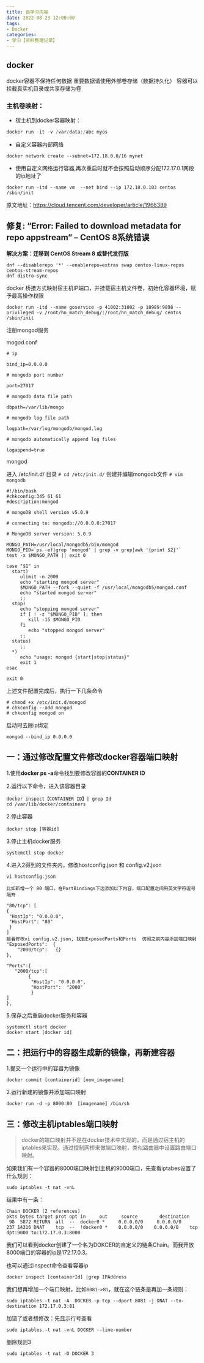 ```yaml
---
title: 自学习内容
date: 2022-08-23 12:00:00
tags:
- Docker
categories:
- 学习【资料整理记录】
---
```


## docker

docker容器不保持任何数据
重要数据请使用外部卷存储（数据持久化）
容器可以挂载真实机目录或共享存储为卷

### 主机卷映射：

- 宿主机到docker容器映射：

```csharp
docker run -it -v /var/data:/abc myos
```

- 自定义容器内部网络

```
docker network create --subnet=172.18.0.0/16 mynet
```

- 使用自定义网络运行容器,再次重启时就不会按照启动顺序分配172.17.0.1网段的ip地址了

```
docker run -itd --name vm  --net bind --ip 172.18.0.103 centos /sbin/init
```

原文地址：https://cloud.tencent.com/developer/article/1966389

## 修复: “Error: Failed to download metadata for repo appstream” – CentOS 8系统错误

**解决方案：迁移到 CentOS Stream 8 或替代发行版**

```
dnf --disablerepo '*' --enablerepo=extras swap centos-linux-repos centos-stream-repos 
dnf distro-sync
```

docker 桥接方式映射宿主机IP端口，并挂载宿主机文件卷，初始化容器环境，赋予最高操作权限

```
docker run -itd --name goservice -p 41002:31002 -p 10989:9898 --privileged -v /root/hn_match_debug/:/root/hn_match_debug/ centos /sbin/init
```



注册mongod服务

mogod.conf

```
# ip

bind_ip=0.0.0.0

# mongodb port number

port=27017

# mongodb data file path

dbpath=/var/lib/mongo

# mongodb log file path

logpath=/var/log/mongodb/mongod.log

# mongodb automatically append log files

logappend=true
```

mongod

进入 /etc/init.d/ 目录
`# cd /etc/init.d/`
创建并编辑mongodb文件
`# vim mongodb`

```
#!/bin/bash
#chkconfig:345 61 61
#description:mongod

# mongoDB shell version v5.0.9

# connecting to: mongodb://0.0.0.0:27017

# MongoDB server version: 5.0.9

MONGO_PATH=/usr/local/mongodb5/bin/mongod
MONGO_PID=`ps -ef|grep 'mongod' | grep -v grep|awk '{print $2}'`
test -x $MONGO_PATH || exit 0

case "$1" in
  start)
     ulimit -n 2000
     echo "starting mongod server"
     $MONGO_PATH --fork --quiet -f /usr/local/mongodb5/mongod.conf
     echo "started mongod server"
     ;;
  stop)
     echo "stopping mongod server"
     if [ ! -z "$MONGO_PID" ]; then
        kill -15 $MONGO_PID
     fi
        echo "stopped mongod server"
     ;;
  status)
     ;;
  *)
     echo "usage: mongod {start|stop|status}"
     exit 1
esac

exit 0
```

上述文件配置完成后，执行一下几条命令

```
# chmod +x /etc/init.d/mongod
# chkconfig --add mongod
# chkconfig mongod on
```

启动时去除ip绑定

```
mongod --bind_ip 0.0.0.0
```

## 一：通过修改配置文件修改docker容器端口映射

1.使用**docker ps -a**命令找到要修改容器的**CONTAINER ID**

2.运行以下命令，进入该容器目录

```text
docker inspect【CONTAINER ID】| grep Id
cd /var/lib/docker/containers
```

2.停止容器

```text
docker stop [容器id]
```

3.停止主机docker服务

```text
systemctl stop docker
```

4.进入2得到的文件夹内，修改hostconfig.json 和 config.v2.json

```text
vi hostconfig.json

比如新增一个 80 端口，在PortBindings下边添加以下内容，端口配置之间用英文字符逗号隔开

"80/tcp": [ 
{
 "HostIp": "0.0.0.0",
 "HostPort": "80"
 }
]
接着修改vi config.v2.json, 找到ExposedPorts和Ports  仿照之前内容添加端口映射
"ExposedPorts":  {
    "2000/tcp":   {}
},

"Ports":{
   "2000/tcp":[
        {
         "HostIp": "0.0.0.0",
         "HostPort":  "2000"
         }
]
},
```

5.保存之后重启docker服务和容器

```text
systemctl start docker
docker start [docker id]
```

## 二：把运行中的容器生成新的镜像，再新建容器

1.提交一个运行中的容器为镜像

```text
docker commit [containerid] [new_imagename]
```

2.运行新建的镜像并添加端口映射

```text
docker run -d -p 8000:80  [imagename] /bin/sh
```

## 三：修改主机iptables端口映射

> docker的端口映射并不是在docker技术中实现的，而是通过宿主机的iptables来实现。通过控制网桥来做端口映射，类似路由器中设置路由端口映射。

如果我们有一个容器的8000端口映射到主机的9000端口，先查看iptabes设置了什么规则：

```text
sudo iptables -t nat -vnL
```

结果中有一条：

```text
Chain DOCKER (2 references)
pkts bytes target prot opt in     out     source        destination         
 98  5872 RETURN  all  --  docker0 *     0.0.0.0/0     0.0.0.0/0           
237 14316 DNAT    tcp  --  !docker0 *    0.0.0.0/0    0.0.0.0/0    tcp dpt:9000 to:172.17.0.3:8000
```

我们可以看到docker创建了一个名为DOKCER的自定义的链条Chain。而我开放8000端口的容器的ip是172.17.0.3。

也可以通过inspect命令查看容器ip

```text
docker inspect [containerId] |grep IPAddress
```

我们想再增加一个端口映射，比如`8081->81`，就在这个链条是再加一条规则：

```text
sudo iptables -t nat -A  DOCKER -p tcp --dport 8081 -j DNAT --to-destination 172.17.0.3:81
```

加错了或者想修改：先显示行号查看

```text
sudo iptables -t nat -vnL DOCKER --line-number
```

删除规则3

```text
sudo iptables -t nat -D DOCKER 3
```

